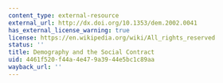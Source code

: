 ```yaml
---
content_type: external-resource
external_url: http://dx.doi.org/10.1353/dem.2002.0041
has_external_license_warning: true
license: https://en.wikipedia.org/wiki/All_rights_reserved
status: ''
title: Demography and the Social Contract
uid: 4461f520-f44a-4e47-9a39-44e5bc1c89aa
wayback_url: ''
---
```

